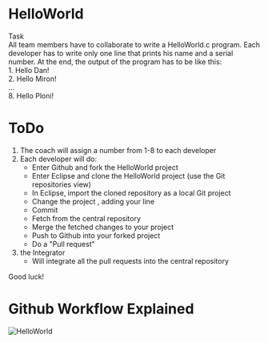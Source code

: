 HelloWorld
==========

Task<br>
All team members have to collaborate to write a HelloWorld.c program.
Each developer has to write only one line that prints his name and a serial number.
At the end, the output of the program has to be like this:
<br>1. Hello Dan!
<br>2. Hello Miron!
<br>...
<br>8. Hello Ploni!

ToDo
====
1) The coach will assign a number from 1-8 to each developer<br>
2) Each developer will do:
   - Enter Github and fork the HelloWorld project
   - Enter Eclipse and clone the HelloWorld project (use the Git repositories view)
   - In Eclipse, import the cloned repository as a local Git project
   - Change the project , adding your line
   - Commit
   - Fetch from the central repository
   - Merge the fetched changes to your project
   - Push to Github into your forked project
   - Do a "Pull request"<br>
3) the Integrator
   - Will integrate all the pull requests into the central repository

Good luck!

Github Workflow Explained
==========================
![HelloWorld](https://raw.github.com/ISS-CORP/HelloWorld/master/workflow.PNG)